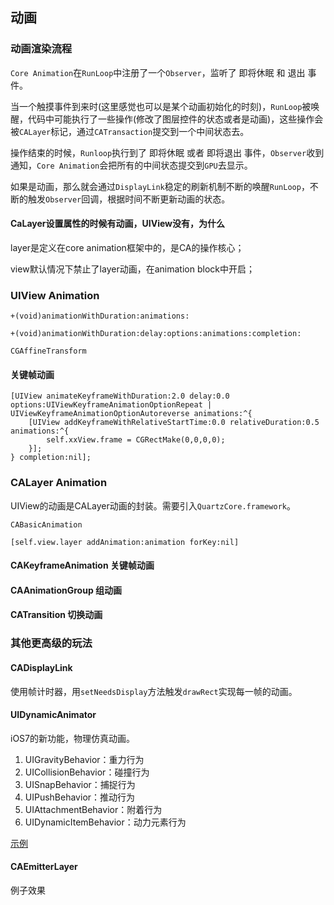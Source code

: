 ## 动画

### 动画渲染流程

`Core Animation`在`RunLoop`中注册了一个`Observer`，监听了 即将休眠 和 退出 事件。

当一个触摸事件到来时(这里感觉也可以是某个动画初始化的时刻)，`RunLoop`被唤醒，代码中可能执行了一些操作(修改了图层控件的状态或者是动画)，这些操作会被`CALayer`标记，通过`CATransaction`提交到一个中间状态去。

操作结束的时候，`Runloop`执行到了 即将休眠 或者 即将退出 事件，`Observer`收到通知，`Core Animation`会把所有的中间状态提交到`GPU`去显示。

如果是动画，那么就会通过`DisplayLink`稳定的刷新机制不断的唤醒`RunLoop`，不断的触发`Observer`回调，根据时间不断更新动画的状态。

#### CaLayer设置属性的时候有动画，UIView没有，为什么

layer是定义在core animation框架中的，是CA的操作核心；

view默认情况下禁止了layer动画，在animation block中开启；

### UIView Animation

`+(void)animationWithDuration:animations:`

`+(void)animationWithDuration:delay:options:animations:completion:`

`CGAffineTransform`

#### 关键帧动画

```
[UIView animateKeyframeWithDuration:2.0 delay:0.0 options:UIViewKeyframeAnimationOptionRepeat | UIViewKeyframeAnimationOptionAutoreverse animations:^{
	[UIView addKeyframeWithRelativeStartTime:0.0 relativeDuration:0.5 animations:^{
		self.xxView.frame = CGRectMake(0,0,0,0);
	}];
} completion:nil];

```

### CALayer Animation

UIView的动画是CALayer动画的封装。需要引入`QuartzCore.framework`。

`CABasicAnimation`

`[self.view.layer addAnimation:animation forKey:nil]`

#### CAKeyframeAnimation 关键帧动画

#### CAAnimationGroup 组动画

#### CATransition 切换动画

### 其他更高级的玩法

#### CADisplayLink

使用帧计时器，用`setNeedsDisplay`方法触发`drawRect`实现每一帧的动画。

#### UIDynamicAnimator

iOS7的新功能，物理仿真动画。

1. UIGravityBehavior：重力行为
2. UICollisionBehavior：碰撞行为
3. UISnapBehavior：捕捉行为
4. UIPushBehavior：推动行为
5. UIAttachmentBehavior：附着行为
6. UIDynamicItemBehavior：动力元素行为

[示例](https://www.teehanlax.com/blog/introduction-to-uikit-dynamics/)

#### CAEmitterLayer

例子效果

